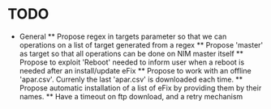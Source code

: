 # TODO
* General
** Propose regex in targets parameter so that we can operations on a list of target generated from a regex
** Propose 'master' as target so that all operations can be done on NIM master itself
** Propose to exploit 'Reboot' needed to inform user when a reboot is needed after an install/update eFix 
** Propose to work with an offline 'apar.csv'. Currenly the last 'apar.csv' is downloaded each time. 
** Propose automatic installation of a list of eFix by providing them by their names.
** Have a timeout on ftp download, and a retry mechanism   
